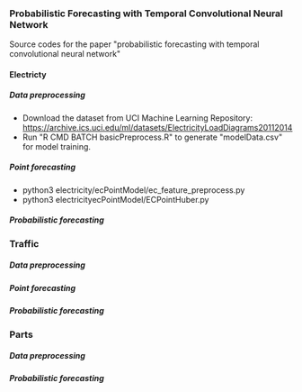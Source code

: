 ### Probabilistic Forecasting with Temporal Convolutional Neural Network
Source codes for the paper "probabilistic forecasting with temporal convolutional neural network"
#### Electricty
##### Data preprocessing
   * Download the dataset from UCI Machine Learning Repository: https://archive.ics.uci.edu/ml/datasets/ElectricityLoadDiagrams20112014
   * Run "R CMD BATCH basicPreprocess.R" to generate "modelData.csv" for model training. 
##### Point forecasting
   * python3 electricity/ecPointModel/ec_feature_preprocess.py
   * python3 electricityecPointModel/ECPointHuber.py
##### Probabilistic forecasting
### Traffic
##### Data preprocessing
##### Point forecasting
##### Probabilistic forecasting
### Parts
##### Data preprocessing
##### Probabilistic forecasting

